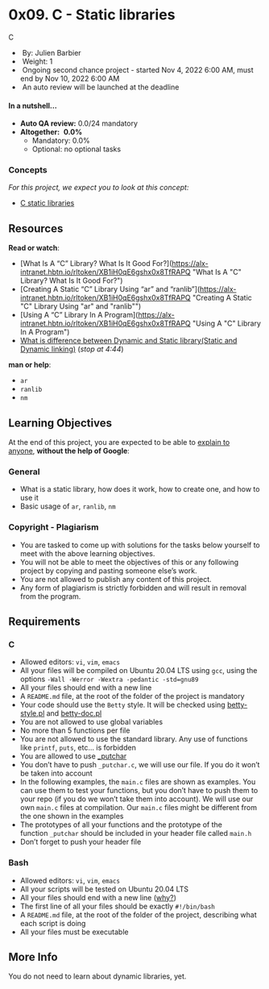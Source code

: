# 0x09. C - Static libraries

C

-    By: Julien Barbier
-    Weight: 1
-    Ongoing second chance project - started Nov 4, 2022 6:00 AM, must end by Nov 10, 2022 6:00 AM
-    An auto review will be launched at the deadline

#### In a nutshell…

-   **Auto QA review:** 0.0/24 mandatory
-   **Altogether:**  **0.0%**
    -   Mandatory: 0.0%
    -   Optional: no optional tasks

### Concepts

_For this project, we expect you to look at this concept:_

-   [C static libraries](https://alx-intranet.hbtn.io/concepts/61)

## Resources

**Read or watch**:

-   [What Is A “C” Library? What Is It Good For?](https://alx-intranet.hbtn.io/rltoken/XB1iH0qE6gshx0x8TfRAPQ "What Is A "C" Library? What Is It Good For?")
-   [Creating A Static “C” Library Using “ar” and “ranlib”](https://alx-intranet.hbtn.io/rltoken/XB1iH0qE6gshx0x8TfRAPQ "Creating A Static "C" Library Using "ar" and "ranlib"")
-   [Using A “C” Library In A Program](https://alx-intranet.hbtn.io/rltoken/XB1iH0qE6gshx0x8TfRAPQ "Using A "C" Library In A Program")
-   [What is difference between Dynamic and Static library(Static and Dynamic linking)](https://alx-intranet.hbtn.io/rltoken/PexOGO-npR_ZDQk-SpOR9g "What is difference between Dynamic and Static library(Static and Dynamic linking)") (_stop at 4:44_)

**man or help**:

-   `ar`
-   `ranlib`
-   `nm`

## Learning Objectives

At the end of this project, you are expected to be able to [explain to anyone](https://alx-intranet.hbtn.io/rltoken/dkyFVPYqNQb2pkuknMb9Sw "explain to anyone"), **without the help of Google**:

### General

-   What is a static library, how does it work, how to create one, and how to use it
-   Basic usage of `ar`, `ranlib`, `nm`

### Copyright - Plagiarism

-   You are tasked to come up with solutions for the tasks below yourself to meet with the above learning objectives.
-   You will not be able to meet the objectives of this or any following project by copying and pasting someone else’s work.
-   You are not allowed to publish any content of this project.
-   Any form of plagiarism is strictly forbidden and will result in removal from the program.

## Requirements

### C

-   Allowed editors: `vi`, `vim`, `emacs`
-   All your files will be compiled on Ubuntu 20.04 LTS using `gcc`, using the options `-Wall -Werror -Wextra -pedantic -std=gnu89`
-   All your files should end with a new line
-   A `README.md` file, at the root of the folder of the project is mandatory
-   Your code should use the `Betty` style. It will be checked using [betty-style.pl](https://github.com/holbertonschool/Betty/blob/master/betty-style.pl "betty-style.pl") and [betty-doc.pl](https://github.com/holbertonschool/Betty/blob/master/betty-doc.pl "betty-doc.pl")
-   You are not allowed to use global variables
-   No more than 5 functions per file
-   You are not allowed to use the standard library. Any use of functions like `printf`, `puts`, etc… is forbidden
-   You are allowed to use [_putchar](https://github.com/holbertonschool/_putchar.c/blob/master/_putchar.c "_putchar")
-   You don’t have to push `_putchar.c`, we will use our file. If you do it won’t be taken into account
-   In the following examples, the `main.c` files are shown as examples. You can use them to test your functions, but you don’t have to push them to your repo (if you do we won’t take them into account). We will use our own `main.c` files at compilation. Our `main.c` files might be different from the one shown in the examples
-   The prototypes of all your functions and the prototype of the function `_putchar` should be included in your header file called `main.h`
-   Don’t forget to push your header file

### Bash

-   Allowed editors: `vi`, `vim`, `emacs`
-   All your scripts will be tested on Ubuntu 20.04 LTS
-   All your files should end with a new line ([why?](http://unix.stackexchange.com/questions/18743/whats-the-point-in-adding-a-new-line-to-the-end-of-a-file/18789))
-   The first line of all your files should be exactly `#!/bin/bash`
-   A `README.md` file, at the root of the folder of the project, describing what each script is doing
-   All your files must be executable

## More Info

You do not need to learn about dynamic libraries, yet.